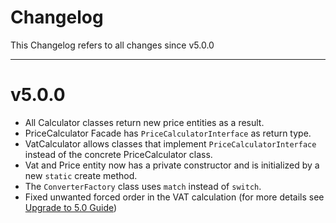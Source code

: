 # Changelog

This Changelog refers to all changes since v5.0.0
***

# v5.0.0
* All Calculator classes return new price entities as a result.
* PriceCalculator Facade has `PriceCalculatorInterface` as return type.
* VatCalculator allows classes that implement `PriceCalculatorInterface` instead of the concrete PriceCalculator class.
* Vat and Price entity now has a private constructor and is initialized by a new `static` create method.
* The `ConverterFactory` class uses `match` instead of `switch`.
* Fixed unwanted forced order in the VAT calculation (for more details see [Upgrade to 5.0 Guide](UPGRADE-5.0.md))
